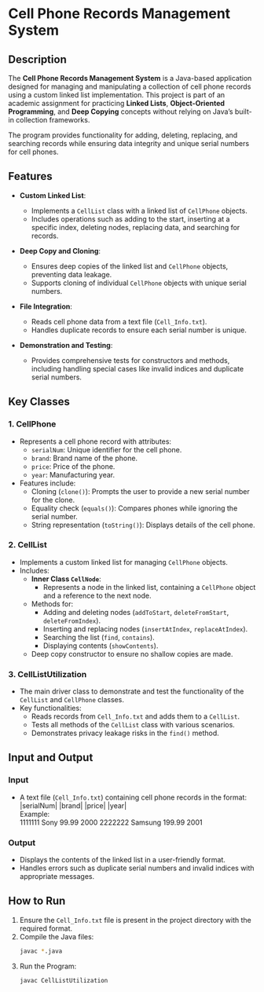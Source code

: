 # Cell Phone Records Management System

## Description
The **Cell Phone Records Management System** is a Java-based application designed for managing and manipulating a collection of cell phone records using a custom linked list implementation. This project is part of an academic assignment for practicing **Linked Lists**, **Object-Oriented Programming**, and **Deep Copying** concepts without relying on Java’s built-in collection frameworks.

The program provides functionality for adding, deleting, replacing, and searching records while ensuring data integrity and unique serial numbers for cell phones.

## Features
- **Custom Linked List**:
  - Implements a `CellList` class with a linked list of `CellPhone` objects.
  - Includes operations such as adding to the start, inserting at a specific index, deleting nodes, replacing data, and searching for records.
  
- **Deep Copy and Cloning**:
  - Ensures deep copies of the linked list and `CellPhone` objects, preventing data leakage.
  - Supports cloning of individual `CellPhone` objects with unique serial numbers.

- **File Integration**:
  - Reads cell phone data from a text file (`Cell_Info.txt`).
  - Handles duplicate records to ensure each serial number is unique.

- **Demonstration and Testing**:
  - Provides comprehensive tests for constructors and methods, including handling special cases like invalid indices and duplicate serial numbers.

## Key Classes
### 1. **CellPhone**
- Represents a cell phone record with attributes:
  - `serialNum`: Unique identifier for the cell phone.
  - `brand`: Brand name of the phone.
  - `price`: Price of the phone.
  - `year`: Manufacturing year.
- Features include:
  - Cloning (`clone()`): Prompts the user to provide a new serial number for the clone.
  - Equality check (`equals()`): Compares phones while ignoring the serial number.
  - String representation (`toString()`): Displays details of the cell phone.

### 2. **CellList**
- Implements a custom linked list for managing `CellPhone` objects.
- Includes:
  - **Inner Class `CellNode`**:
    - Represents a node in the linked list, containing a `CellPhone` object and a reference to the next node.
  - Methods for:
    - Adding and deleting nodes (`addToStart`, `deleteFromStart`, `deleteFromIndex`).
    - Inserting and replacing nodes (`insertAtIndex`, `replaceAtIndex`).
    - Searching the list (`find`, `contains`).
    - Displaying contents (`showContents`).
  - Deep copy constructor to ensure no shallow copies are made.

### 3. **CellListUtilization**
- The main driver class to demonstrate and test the functionality of the `CellList` and `CellPhone` classes.
- Key functionalities:
  - Reads records from `Cell_Info.txt` and adds them to a `CellList`.
  - Tests all methods of the `CellList` class with various scenarios.
  - Demonstrates privacy leakage risks in the `find()` method.

## Input and Output
### Input
- A text file (`Cell_Info.txt`) containing cell phone records in the format:<br>
|serialNum| |brand| |price| |year| <br>
Example:<br>
1111111 Sony 99.99 2000 2222222 Samsung 199.99 2001

### Output
- Displays the contents of the linked list in a user-friendly format.
- Handles errors such as duplicate serial numbers and invalid indices with appropriate messages.

## How to Run
1. Ensure the `Cell_Info.txt` file is present in the project directory with the required format.
2. Compile the Java files:
   ```bash
   javac *.java
3. Run the Program:
   ```bash
   javac CellListUtilization

